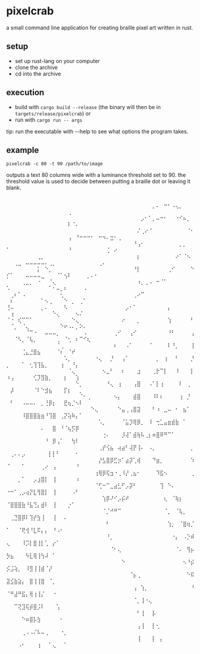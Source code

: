 # pixelcrab
a small command line application for creating braille pixel art written in rust.


## setup
- set up rust-lang on your computer
- clone the archive
- cd into the archive

## execution
- build with `cargo build --release` (the binary will then be in `targets/release/pixelcrab`)
or
- run with `cargo run -- args`

tip: run the executable with --help to see what options the program takes.

## example 
`pixelcrab -c 80 -t 90 /path/to/image`

outputs a text 80 columns wide with a luminance threshold set to 90.
the threshold value is used to decide between putting a braille dot or leaving it blank. 

##
⠀⠀⠀⠀⠀⠀⠀⠀⠀⠀⠀⠀⠀⠀⠀⠀⠀⠀⠀⠀⠀⠀⠀⠀⠀⠀⠀⠀⠀⠀⠀⠀⠀⠀⠀⠀⠀⠀⡀⠄⠀⠒⠂⠠⢄⡀⠀⠀⠀⠀⠀⠀⠀⠀⠀⠀⠀⠀⠀⠀⠀⠀⠀⠀⠀⢀⠀⠀⠀⠀⠀⠀⠀⠀⠀⠀⠀⠀⠀⠀
⠀⠀⠀⠀⠀⠀⠀⠀⠀⠀⠀⠀⠀⠀⠀⠀⠀⠀⠀⠀⠀⠀⠀⠀⠀⠀⠀⠀⠀⠀⠀⠀⠀⠀⠀⡠⠂⠁⡀⠤⠒⠂⠀⠀⠐⠊⠦⡀⠀⠀⠀⠀⠀⠀⠀⠀⠀⠀⠀⠀⠀⠀⠀⠀⠀⠇⠈⠄⠀⠀⠀⠀⠀⠀⠀⠀⠀⠀⠀⠀
⠀⠀⠀⠀⠀⠀⠀⠀⠀⠀⠀⠀⠀⠀⠀⠀⠀⠀⠀⠀⠀⠀⠀⠀⠀⠀⠀⠀⠀⠀⠀⠀⠀⠀⠌⢀⠔⠈⠀⠀⠀⠀⠀⠀⠀⠀⠀⠈⠂⠀⠀⠀⠀⠀⠀⠀⠀⠀⠀⠀⠀⠀⠀⠀⠀⢠⠀⠘⠒⠒⠒⠂⠀⠒⠲⠄⣒⠂⢀⠀
⠀⠀⠀⠀⠀⠀⠀⠀⠀⠀⠀⠀⠀⠀⠀⠀⠀⠀⠀⠀⠀⠀⠀⠀⠀⠀⠀⠀⠀⠀⠀⠀⠀⠘⢠⠂⠀⠀⠀⠀⠀⠀⠀⠀⠀⡀⡀⠀⠀⠁⠀⠀⠀⠀⠀⠀⠀⠀⠀⠀⠀⠀⠀⠀⠀⠘⠀⠀⠀⠀⠀⠀⠀⠀⠀⢈⠀⠔⠀⠀
⠀⠀⠀⠀⠀⠀⠀⠀⢀⡀⠀⠀⠀⠀⠀⠀⠀⠀⠀⠀⠀⠀⠀⠀⠀⠀⠀⠀⠀⠀⠀⠀⠀⠀⡆⠀⠀⠀⠀⠀⠀⠀⠀⠀⠔⠁⠈⠢⠀⠀⠀⢀⣀⠀⠤⠤⠤⠤⠤⠄⢀⡀⠀⠀⠀⠀⠀⠀⠀⠀⠀⠀⠀⢀⠄⠀⠀⠀⠀⠀
⠀⠀⠀⠀⠀⠀⠀⠀⡅⠀⠑⡀⠀⠀⠀⠀⠀⠀⠀⠀⠀⠀⠀⠀⠀⠀⠀⠀⠀⠀⠀⠀⠀⠘⡇⠀⠀⠀⠀⠀⠀⠀⢀⠊⠀⠀⠀⠀⠑⡊⠁⠀⠀⠀⠤⠤⠤⠤⣀⠀⠀⠀⠈⠁⢢⠇⠀⠀⠀⠀⡀⠄⠂⠀⠀⠀⠀⠀⠀⠀
⠀⠀⠀⠀⢀⣀⡀⠀⠐⠀⠀⠈⢄⠀⠀⠀⠀⠀⠀⠀⠀⠀⠀⠀⠀⠀⠀⠀⠀⠀⠀⠀⠀⠀⠰⡀⢀⠠⠀⠒⠈⠁⠀⠀⠀⠀⠀⠀⠀⠡⠀⠀⠀⠀⠀⠀⠀⠀⠀⠀⠁⠂⠤⡀⠆⠀⠀⠀⠀⠠⠀⠀⠀⠀⠀⠀⠀⠀⠀⠀
⠀⢀⠆⠁⠠⠀⠀⠀⠀⠀⠀⠀⠀⠀⢂⠀⠀⠀⠀⠀⠀⠀⠀⠀⠀⠀⠀⠀⠀⠀⠀⠀⠀⢀⠔⠉⠀⠀⠀⠀⠀⠀⠀⠀⠀⠀⠀⠀⠀⠀⠆⠀⠀⠀⠀⠀⠀⠀⠁⠢⢀⠀⠀⠀⠑⠀⡀⠀⢀⠁⠀⠀⠀⠀⠀⠀⠀⠀⠀⠀
⢘⠤⠀⠀⠀⠀⠀⠀⠀⡀⠄⠀⠀⠀⠀⠣⠀⠀⠀⠀⠀⠀⠀⠀⠀⠀⠀⠀⠀⠀⠀⡠⠂⠁⠀⠀⠀⠀⠀⠀⠀⠀⡄⠀⠀⠀⠀⠀⠀⠀⢰⠀⠀⠀⠀⠀⠀⠀⠀⠀⠀⠑⢄⠀⠀⠀⠀⠢⠌⠀⠀⠀⠀⠀⠀⠀⠀⠀⠀⠀
⠈⠐⠀⢎⠉⠉⠁⠀⠀⠀⠀⠀⠀⠀⠀⠀⠀⠑⢄⠀⠀⠀⠀⠀⠀⠀⠀⠀⠀⠀⠔⠀⠀⠀⡀⠀⠀⠀⠀⠀⠀⠀⢱⠀⠀⠀⠀⠀⠃⠀⠈⡀⠀⠈⢄⠀⠀⠀⠀⠀⠀⠀⠀⠑⠖⠠⠄⡀⠕⠄⠀⠀⠀⠀⠀⠀⠀⠀⠀⠀
⠀⠀⠀⠀⠀⠈⠉⠐⠀⠀⠤⠤⠤⡀⠀⠀⠀⠀⠀⠀⠠⠀⠀⠀⠀⠀⠀⠀⢀⠊⠀⠀⢠⠊⠀⠀⠀⠀⠀⠀⠀⠀⠘⠃⠀⠀⠀⠀⢠⠀⠀⠈⠣⡀⠈⢧⡀⠀⠀⠀⠀⠀⢀⠀⠈⢂⠀⠆⠉⠊⢆⠀⠀⠀⠀⠀⠀⠀⠀⠀
⠀⠀⠀⠀⠀⠀⠀⠀⠀⠀⠀⠀⠀⠈⢀⠀⠀⠀⠀⠀⠀⠀⠀⠀⠀⠀⠀⠀⠆⠀⠀⠠⠁⠀⠀⠀⠀⠈⠀⠀⠀⠀⠇⠘⡀⠀⠀⠀⢸⠀⠀⠀⠀⢈⣄⣘⣿⣦⠀⠀⠀⠀⠈⠆⠀⠈⠞⠀⠀⠀⠀⠀⠀⠀⠀⠀⠀⠀⠀⠀
⠀⠀⠀⠀⠀⠀⠀⠀⠀⠀⠀⠀⠀⠀⠀⠡⡀⠀⠀⠀⠀⠀⠀⠐⢄⠀⠀⡘⠀⠀⢠⠁⠀⠀⠀⠀⠀⠀⠀⡀⠀⢰⠀⠀⠃⠀⠀⠀⡘⡀⠀⠀⠀⠁⠀⢂⢹⢹⣧⡀⠀⠀⠀⢰⠀⠀⠘⡄⠀⠀⠀⠀⠀⠀⠀⠀⠀⠀⠀⠀
⠀⠀⠀⠀⠀⠀⠀⠀⠀⠀⠀⠀⠀⠀⠀⠀⠈⢄⠀⠀⠀⠀⠀⠀⠀⠢⣀⠃⠀⠀⠆⠀⠀⠀⣰⠀⠀⠀⢀⡗⠉⡇⠀⠀⠸⠀⠀⠀⡇⠰⢠⠀⠀⠀⠀⠀⢊⡹⣻⣷⡀⠀⠀⠀⡆⠀⠀⢱⠀⠀⠀⠀⠀⠀⠀⠀⠀⠀⠀⠀
⠀⠀⠀⠀⠀⠀⠀⠀⠀⠀⠀⠀⠀⠀⠀⠀⠀⠀⠑⡀⠀⠀⠀⠀⠀⠀⠘⢄⠀⢰⠀⠀⠀⢠⣿⠀⠀⠠⠁⡇⢰⠀⠀⠀⠀⠇⠀⢀⠀⠀⡼⠀⠀⠀⠀⠀⠈⠇⠑⣺⣦⠀⠀⠀⡏⡆⠀⠀⡀⠀⠀⠀⠀⠀⠀⠀⠀⠀⠀⠀
⠀⠀⠀⠀⠀⠀⠀⠀⠀⠀⠀⠀⠀⠀⠀⠀⠀⠀⠀⠈⠂⢀⠀⠀⠀⠀⠀⠀⠢⡄⠀⠀⠀⣾⣿⠀⠀⠀⠸⠇⠆⠀⠀⠀⠀⢰⠀⡘⠀⠀⠃⠀⠀⠠⠤⠤⠄⠀⡀⢘⡿⡆⠀⠀⣟⢦⡈⠢⠇⠀⠀⠀⠀⠀⠀⠀⠀⠀⠀⠀
⠀⠀⠀⠀⠀⠀⠀⠀⠀⠀⠀⠀⠀⠀⠀⠀⠀⠀⠀⠀⠀⠀⠑⢄⠀⠀⠀⠀⠀⠑⣤⢀⢠⣿⣽⠀⠀⠀⠃⠰⠀⣀⠤⠀⠂⠀⣦⠁⠀⠀⠀⠀⠀⠸⣿⣿⣿⣷⣶⠘⢹⣿⠀⢀⡝⢵⠷⡄⠁⠀⠀⠀⠀⠀⠀⠀⠀⠀⠀⠀
⠀⠀⠀⠀⠀⠀⠀⠀⠀⠀⠀⠀⠀⠀⠀⠀⠀⠀⠀⠀⠀⠀⠀⠀⠡⡀⠀⠀⠀⠀⠈⣥⡹⢿⡿⡀⠀⠸⠀⢒⣁⣤⣶⣾⣷⠀⠁⠀⠀⠀⠀⠀⠀⠀⠀⠀⠀⠀⠄⠀⠀⣿⠀⠘⠈⢦⡫⡿⠀⠀⠀⠀⠀⠀⠀⠀⠀⠀⠀⠀
⠀⠀⠀⠀⠀⠀⠀⠀⠀⠀⠀⠀⠀⠀⠀⠀⠀⠀⠀⠀⠀⠀⠀⠀⠀⢐⠄⠀⠀⠀⡸⢼⠁⣾⢷⠧⢀⡆⠶⣿⠿⠛⠉⠁⠀⠀⠀⠀⠀⠀⠀⠀⠀⠀⠀⠀⠀⠀⠀⠘⠀⡿⢠⠁⠀⠀⢳⠇⠀⠀⠀⠀⠀⠀⠀⠀⠀⠀⠀⠀
⠀⠀⠀⠀⠀⠀⠀⠀⠀⠀⠀⠀⠀⠀⠀⠀⠀⠀⠀⠀⠀⠀⠀⠀⢀⡞⢪⣦⠀⢴⣴⠃⢼⡟⢸⠄⠀⠠⡀⠀⠀⠀⠀⠀⠀⠀⠀⠀⡀⠀⢀⠄⠄⡠⠀⠀⠀⠀⠀⠀⡇⡇⠃⠀⠀⠀⠀⠂⠀⠀⠀⠀⠀⠀⠀⠀⠀⠀⠀⠀
⠀⠀⠀⠀⠀⠀⠀⠀⠀⠀⠀⠀⠀⠀⠀⠀⠀⠀⠀⠀⠀⠀⠀⠀⡜⣣⣿⡿⣋⡲⠁⣴⡽⢁⢾⠀⠀⠀⠙⣶⡀⠀⠀⠀⠀⠀⠀⠀⠱⠈⠀⠀⠀⠁⠀⠀⠀⠀⢀⠔⠀⢠⠀⠀⠀⠀⠀⠘⠀⠀⠀⠀⠀⠀⠀⠀⠀⠀⠀⠀
⠀⠀⠀⠀⠀⠀⠀⠀⠀⠀⠀⠀⠀⠀⠀⠀⠀⠀⠀⠀⠀⠀⠀⢰⢿⡿⢯⣲⠐⢀⠸⡜⢀⣦⠂⠀⠀⠀⠀⠹⣯⠢⠀⠀⠀⠀⠀⠀⢀⠀⠀⠀⡀⠁⠀⠀⡠⣰⣿⡇⠀⢸⠀⠀⠀⠀⠀⠰⠀⠀⠀⠀⠀⠀⠀⠀⠀⠀⠀⠀
⠀⠀⠀⠀⠀⠀⠀⠀⠀⠀⠀⠀⠀⠀⠀⠀⠀⠀⠀⠀⠀⠀⠀⠈⢋⠒⠉⣀⣴⣃⠋⡠⡽⠃⠀⠀⠀⠀⠀⠀⢹⠀⠑⠄⠀⠀⠀⠀⠀⠐⠒⠁⢀⡠⢴⡝⣇⢻⣿⡇⠀⢸⠀⠀⠀⠀⠠⠃⠀⠀⠀⠀⠀⠀⠀⠀⠀⠀⠀⠀
⠀⠀⠀⠀⠀⠀⠀⠀⠀⠀⠀⠀⠀⠀⠀⠀⠀⠀⠀⠀⠀⠀⠀⠀⠀⢱⡿⠜⠊⡠⡮⠞⠀⠀⠀⠀⠀⠀⠀⠀⠀⢆⠀⠈⢷⡆⠀⠀⠀⠈⣿⣿⣿⣷⠘⣧⢙⡄⣾⠇⠀⢸⠀⠀⠀⡐⠁⠀⠀⠀⠀⠀⠀⠀⠀⠀⠀⠀⠀⠀
⠀⠀⠀⠀⠀⠀⠀⠀⠀⠀⠀⠀⠀⠀⠀⠀⠀⠀⠀⠀⠀⠀⠀⠀⠀⠈⡈⠚⠛⠉⠀⠀⠀⠀⠀⠀⠀⠀⠀⠀⠀⠈⡀⠀⠈⢧⡀⠀⠀⠀⢀⣙⣿⡿⠇⢹⡞⣳⢸⠀⠀⢸⠀⠀⠄⠀⠀⠀⠀⠀⠀⠀⠀⠀⠀⠀⠀⠀⠀⠀
⠀⠀⠀⠀⠀⠀⠀⠀⠀⠀⠀⠀⠀⠀⠀⠀⠀⠀⠀⠀⠀⠀⠀⠀⠀⠀⠃⠀⠀⠀⠀⠀⠀⠀⠀⠀⠀⠀⠀⠀⠀⠀⢱⡀⠀⠈⣿⢶⡈⠁⠀⠀⠈⢟⢺⠘⣇⠯⡄⡄⠀⠘⠠⠂⠀⠀⠀⠀⠀⠀⠀⠀⠀⠀⠀⠀⠀⠀⠀⠀
⠀⠀⠀⠀⠀⠀⠀⠀⠀⠀⠀⠀⠀⠀⠀⠀⠀⠀⠀⠀⠀⠀⠀⠀⠀⠀⠘⡀⠀⠀⠀⠀⠀⠀⠀⠀⠀⠀⠀⠀⠀⠀⠀⠐⡄⠀⠠⡑⠾⢄⠀⠀⠀⠸⡩⡇⣿⢸⡇⢁⠀⡔⠁⠀⠀⠀⠀⠀⠀⠀⠀⠀⠀⠀⠀⠀⠀⠀⠀⠀
⠀⠀⠀⠀⠀⠀⠀⠀⠀⠀⠀⠀⠀⠀⠀⠀⠀⠀⠀⠀⠀⠀⠀⠀⠀⠀⠀⠈⠂⢄⠀⠀⠀⠀⠀⠀⠀⠀⠀⠀⠀⠀⠀⠀⠈⠄⠀⢻⡦⡳⣦⠀⠀⠀⠳⣇⢿⢸⢳⠼⠀⠁⠀⠀⠀⠀⠀⠀⠀⠀⠀⠀⠀⠀⠀⠀⠀⠀⠀⠀
⠀⠀⠀⠀⠀⠀⠀⠀⠀⠀⠀⠀⠀⠀⠀⠀⠀⠀⠀⠀⠀⠀⠀⠀⠀⠀⠀⠀⠀⠀⠑⠀⠀⠀⠀⠀⠀⠀⠀⠀⠀⠀⠀⠀⠀⠀⠢⠘⡮⡪⣨⢵⡀⠀⠸⣻⢸⢸⣾⠈⡜⠀⠀⠀⠀⠀⠀⠀⠀⠀⠀⠀⠀⠀⠀⠀⠀⠀⠀⠀
⠀⠀⠀⠀⠀⠀⠀⠀⠀⠀⠀⠀⠀⠀⠀⠀⠀⠀⠀⠀⠀⠀⠀⠀⠀⠀⠀⠀⠀⠀⠀⠀⠈⡦⢀⠀⠀⠀⠀⠀⠀⠀⠀⠀⠀⠀⠀⠑⠯⣽⣪⣷⣵⡄⠀⣿⢸⢸⣿⠀⠈⡀⠀⠀⠀⠀⠀⠀⠀⠀⠀⠀⠀⠀⠀⠀⠀⠀⠀⠀
⠀⠀⠀⠀⠀⠀⠀⠀⠀⠀⠀⠀⠀⠀⠀⠀⠀⠀⠀⠀⠀⠀⠀⠀⠀⠀⠀⠀⠀⠀⠀⠀⠀⢠⠀⢱⡀⠀⠀⠀⠀⠀⠀⠀⠀⠀⠀⠀⠘⠈⠛⣼⠛⣯⡄⢿⢰⢸⡌⠀⠀⠐⠀⠀⠀⠀⠀⠀⠀⠀⠀⠀⠀⠀⠀⠀⠀⠀⠀⠀
⠀⠀⠀⠀⠀⠀⠀⠀⠀⠀⠀⠀⠀⠀⠀⠀⠀⠀⠀⠀⠀⠀⠀⠀⠀⠀⠀⠀⠀⠀⠀⠀⠀⠈⡀⢸⠐⢄⠀⠀⠀⠀⠀⠀⠀⠀⠀⠀⠀⠀⠀⠉⢝⣹⢯⡾⣿⡨⠇⠀⠀⠀⢡⠀⠀⠀⠀⠀⠀⠀⠀⠀⠀⠀⠀⠀⠀⠀⠀⠀
⠀⠀⠀⠀⠀⠀⠀⠀⠀⠀⠀⠀⠀⠀⠀⠀⠀⠀⠀⠀⠀⠀⠀⠀⠀⠀⠀⠀⠀⠀⠀⠀⠀⠀⠃⢸⠀⠀⡧⠀⠀⠀⠀⠀⠀⠀⠀⠀⠀⠀⠀⠀⠀⠑⠶⣿⡧⣳⠀⠀⠀⠀⠀⠂⠀⠀⠀⠀⠀⠀⠀⠀⠀⠀⠀⠀⠀⠀⠀⠀
⠀⠀⠀⠀⠀⠀⠀⠀⠀⠀⠀⠀⠀⠀⠀⠀⠀⠀⠀⠀⠀⠀⠀⠀⠀⠀⠀⠀⠀⠀⠀⠀⠀⠀⢠⢸⠀⠀⡇⢂⠀⠀⠀⠀⠀⠀⠀⠀⠀⠀⠀⠀⠀⢀⠠⠠⠌⠧⠤⢀⠀⠀⠀⠐⡀⠀⠀⠀⠀⠀⠀⠀⠀⠀⠀⠀⠀⠀⠀⠀
⠀⠀⠀⠀⠀⠀⠀⠀⠀⠀⠀⠀⠀⠀⠀⠀⠀⠀⠀⠀⠀⠀⠀⠀⠀⠀⠀⠀⠀⠀⠀⠀⠀⠀⢸⠀⠀⠀⡇⠀⡄⠀⠀⠀⠀⠀⠀⠀⠀⠀⠀⠀⠠⠂⠀⠀⠀⢰⠀⠀⠁⢄⠀⠀⠁⠀⠀⠀⠀⠀⠀⠀⠀⠀⠀⠀⠀⠀⠀⠀
